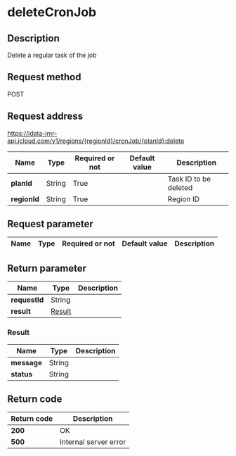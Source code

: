 # deleteCronJob


## Description
Delete a regular task of the job

## Request method
POST

## Request address
https://idata-jmr-api.jcloud.com/v1/regions/{regionId}/cronJob/{planId}:delete

|Name|Type|Required or not|Default value|Description|
|---|---|---|---|---|
|**planId**|String|True||Task ID to be deleted|
|**regionId**|String|True||Region ID|

## Request parameter
|Name|Type|Required or not|Default value|Description|
|---|---|---|---|---|


## Return parameter
|Name|Type|Description|
|---|---|---|
|**requestId**|String||
|**result**|[Result](##Result)||


### <a name="Result">Result</a>
|Name|Type|Description|
|---|---|---|
|**message**|String||
|**status**|String||

## Return code
|Return code|Description|
|---|---|
|**200**|OK|
|**500**|Internal server error|
